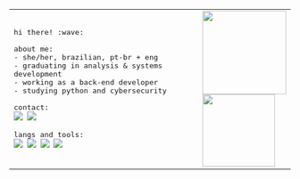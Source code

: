<table align="center">
  <tr>
    <td>
      <samp>
        hi there! :wave:<br><br>
        about me:<br>
        - she/her, brazilian, pt-br + eng<br>
        - graduating in analysis & systems development<br>
        - working as a back-end developer<br>
        - studying python and cybersecurity<br><br>
        contact:<br>
        <a href="https://www.linkedin.com/in/mariafcatani/"><img src="https://img.shields.io/badge/-linkedin-0D1117?style=flat-square&logo=linkedin&logoColor=1e56a0"></a>
        <a href="mailto:mariafernandacatani@gmail.com"><img src="https://img.shields.io/badge/-gmail-0D1117?style=flat-square&logo=gmail&logoColor=1e56a0"></a><br><br>
        langs and tools:<br>
        <img src="https://img.shields.io/badge/-ruby-0D1117?style=flat-square&logo=ruby&logoColor=1e56a0"/>
        <img src="https://img.shields.io/badge/-ruby_on_rails-0D1117?style=flat-square&logo=rubyonrails&logoColor=1e56a0"/>
        <img src="https://img.shields.io/badge/-delphi-0D1117?style=flat-square&logo=delphi&logoColor=1e56a0"/>
        <img src="https://img.shields.io/badge/-python-0D1117?style=flat-square&logo=python&logoColor=1e56a0"/>
    </td>
    <td>
      <img height="150em" src="https://github-readme-stats.vercel.app/api?username=miauware&count_private=true&show_icons=true&hide_border=true&bg_color=0D1117&text_color=fff&title_color=1e56a0&icon_color=1e56a0"/><br>
      <img height="130em" src="https://github-readme-stats.vercel.app/api/wakatime?username=mariafcatani&hide_border=true&bg_color=0d1117&title_color=1e56a0&text_color=fff"/>
    </td>
  </tr>
</table>
